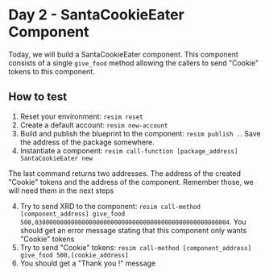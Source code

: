 # Day 2 - SantaCookieEater Component
Today, we will build a SantaCookieEater component. This component consists of a single `give_food` method allowing the callers to send "Cookie" tokens to this component.

## How to test
1. Reset your environment: `resim reset`
1. Create a default account: `resim new-account`
2. Build and publish the blueprint to the component: `resim publish .`. Save the address of the package somewhere.
3. Instantiate a component: `resim call-function [package_address] SantaCookieEater new`

The last command returns two addresses. The address of the created "Cookie" tokens and the address of the component. Remember those, we will need them in the next steps

4. Try to send XRD to the component: `resim call-method [component_address] give_food 500,030000000000000000000000000000000000000000000000000004`. You should get an error message stating that this component only wants "Cookie" tokens
5. Try to send "Cookie" tokens: `resim call-method [component_address] give_food 500,[cookie_address]`
6. You should get a "Thank you !" message